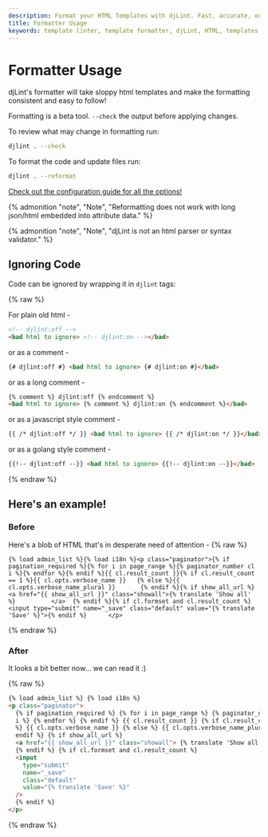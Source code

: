 ```yaml
---
description: Format your HTML Templates with djLint. Fast, accurate, output will make your templates shine.
title: Formatter Usage
keywords: template linter, template formatter, djLint, HTML, templates, formatter, linter, formatter usage
---
```


# Formatter Usage

djLint's formatter will take sloppy html templates and make the formatting consistent and easy to follow!

Formatting is a beta tool. `--check` the output before applying changes.

To review what may change in formatting run:

```bash
djlint . --check
```

To format the code and update files run:

```bash
djlint . --reformat
```

<div class="box notification is-info is-light">
    <span class="icon is-large"><i class="fas fa-2x fa-circle-arrow-right"></i></span><div class="my-auto ml-3 is-inline-block"><a href="/docs/configuration/">Check out the configuration guide for all the options!</a></div>
</div>

{% admonition
   "note",
   "Note",
   "Reformatting does not work with long json/html embedded into attribute data."
%}

{% admonition
   "note",
   "Note",
   "djLint is not an html parser or syntax validator."
%}

## Ignoring Code

Code can be ignored by wrapping it in `djlint` tags:

{% raw %}

For plain old html -

```html
<!-- djlint:off -->
<bad html to ignore> <!-- djlint:on --></bad>
```

or as a comment -

```html
{# djlint:off #} <bad html to ignore> {# djlint:on #}</bad>
```

or as a long comment -

```html
{% comment %} djlint:off {% endcomment %}
<bad html to ignore> {% comment %} djlint:on {% endcomment %}</bad>
```

or as a javascript style comment -

```html
{{ /* djlint:off */ }} <bad html to ignore> {{ /* djlint:on */ }}</bad>
```

or as a golang style comment -

```html
{{!-- djlint:off --}} <bad html to ignore> {{!-- djlint:on --}}</bad>
```

{% endraw %}

## Here's an example!

### Before

Here's a blob of HTML that's in desperate need of attention -
{% raw %}

```
{% load admin_list %}{% load i18n %}<p class="paginator">{% if pagination_required %}{% for i in page_range %}{% paginator_number cl i %}{% endfor %}{% endif %}{{ cl.result_count }}{% if cl.result_count == 1 %}{{ cl.opts.verbose_name }}   {% else %}{{ cl.opts.verbose_name_plural }}       {% endif %}{% if show_all_url %} <a href="{{ show_all_url }}" class="showall">{% translate 'Show all' %}          </a>  {% endif %}{% if cl.formset and cl.result_count %}<input type="submit" name="_save" class="default" value="{% translate 'Save' %}">{% endif %}      </p>
```

{% endraw %}

### After

It looks a bit better now... we can read it :)

{% raw %}

```html
{% load admin_list %} {% load i18n %}
<p class="paginator">
  {% if pagination_required %} {% for i in page_range %} {% paginator_number cl
  i %} {% endfor %} {% endif %} {{ cl.result_count }} {% if cl.result_count == 1
  %} {{ cl.opts.verbose_name }} {% else %} {{ cl.opts.verbose_name_plural }} {%
  endif %} {% if show_all_url %}
  <a href="{{ show_all_url }}" class="showall"> {% translate 'Show all' %} </a>
  {% endif %} {% if cl.formset and cl.result_count %}
  <input
    type="submit"
    name="_save"
    class="default"
    value="{% translate 'Save' %}"
  />
  {% endif %}
</p>
```

{% endraw %}
